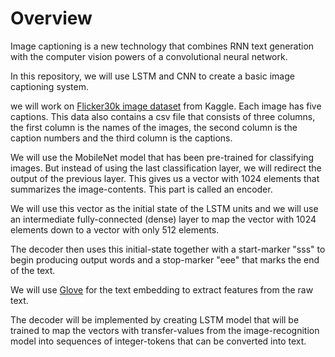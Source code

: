 # Overview

Image captioning is a new technology that combines RNN text generation with the computer vision powers of a convolutional neural network.

In this repository, we will use LSTM and CNN to create a basic image captioning system.

we will work on [Flicker30k image dataset](https://www.kaggle.com/hsankesara/flickr-image-dataset) from Kaggle. Each image has five captions. This data also contains a csv file that consists of three columns, the first column is the names of the images, the second column is the caption numbers and the third column is the captions.

We will use the MobileNet model that has been pre-trained for classifying images. But instead of using the last classification layer, we will redirect the output of the previous layer. This gives us a vector with 1024 elements that summarizes the image-contents. This part is called an encoder.

We will use this vector as the initial state of the LSTM units and we will use an intermediate fully-connected (dense) layer to map the vector with 1024 elements down to a vector with only 512 elements.

The decoder then uses this initial-state together with a start-marker "sss" to begin producing output words and a stop-marker "eee" that marks the end of the text.

We will use [Glove](http://nlp.stanford.edu/data/glove.6B.zip) for the text embedding to extract features from the raw text.

The decoder will be implemented by creating LSTM model that will be trained to map the vectors with transfer-values from the image-recognition model into sequences of integer-tokens that can be converted into text.

